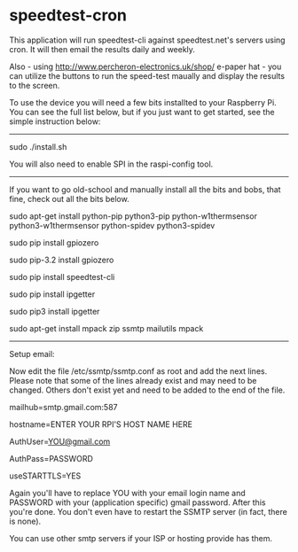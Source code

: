 # speedtest-cron
This application will run speedtest-cli against speedtest.net's servers using cron. It will then email the results daily and weekly.

Also - using http://www.percheron-electronics.uk/shop/ e-paper hat - you can utilize the buttons to run the speed-test maually and display the results to the screen.

To use the device you will need a few bits installted to your Raspberry Pi. You can see the full list below, but if you just want to get started, see the simple instruction below:

----------------------------------

sudo ./install.sh

You will also need to enable SPI in the raspi-config tool.

----------------------------------

If you want to go old-school and manually install all the bits and bobs, that fine, check out all the bits below.

sudo apt-get install python-pip python3-pip python-w1thermsensor python3-w1thermsensor python-spidev python3-spidev

sudo pip install gpiozero

sudo pip-3.2 install gpiozero

sudo pip install speedtest-cli

sudo pip install ipgetter

sudo pip3 install ipgetter

sudo apt-get install mpack zip ssmtp mailutils mpack

---------------------------------

Setup email:

Now edit the file /etc/ssmtp/ssmtp.conf as root and add the next lines. Please note that some of the lines already exist and may need to be changed. Others don't exist yet and need to be added to the end of the file.

mailhub=smtp.gmail.com:587

hostname=ENTER YOUR RPI'S HOST NAME HERE

AuthUser=YOU@gmail.com

AuthPass=PASSWORD

useSTARTTLS=YES

Again you'll have to replace YOU with your email login name and PASSWORD with your (application specific) gmail password. 
After this you're done. You don't even have to restart the SSMTP server (in fact, there is none).

You can use other smtp servers if your ISP or hosting provide has them.
